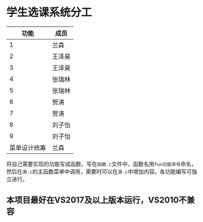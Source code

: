 # 学生选课系统分工
功能|成员
-|-
1|兰森
2|王泽昊
3|王泽昊
4|张瑞林
5|张瑞林
6|贺涛
7|贺涛
8|刘子怡
9|刘子怡
菜单设计统筹|兰森

将自己需要实现的功能写成函数，写在`函数.c`文件中，函数名用`fun功能序号`命名，然后在`源.c`的主函数菜单中调用，需要时可以在`源.c`中增加内容。各功能编写可独立进行。
## 本项目最好在VS2017及以上版本运行，VS2010不兼容
